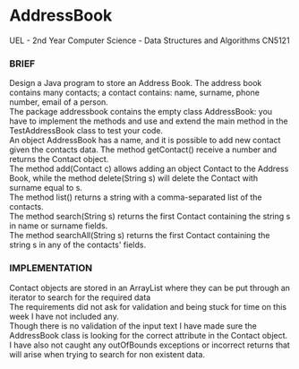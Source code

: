 # AddressBook
UEL - 2nd Year Computer Science - Data Structures and Algorithms CN5121

<h3>BRIEF</h3>
Design a Java program to store an Address Book. The address book contains many contacts; a contact contains: name, surname, phone number, email of a person.<br>
The package addressbook contains the empty class AddressBook: you have to implement the methods and use and extend the main method in the TestAddressBook class to test your code.<br>
An object AddressBook has a name, and it is possible to add new contact given the contacts data. The method getContact() receive a number and returns the Contact object.<br>
The method add(Contact c) allows adding an object Contact to the Address Book, while the method delete(String s) will delete the Contact with surname equal to s.<br>
The method list() returns a string with a comma-separated list of the contacts.<br>
The method search(String s) returns the first Contact containing the string s in name or surname fields.<br>
The method searchAll(String s) returns the first Contact containing the string s in any of the contacts' fields.<br>

<h3>IMPLEMENTATION</h3>
Contact objects are stored in an ArrayList where they can be put through an iterator to search for the required data<br>
The requirements did not ask for validation and being stuck for time on this week I have not included any.<br>
Though there is no validation of the input text I have made sure the AddressBook class is looking for the correct attribute in the Contact object.<br>
I have also not caught any outOfBounds exceptions or incorrect returns that will arise when trying to search for non existent data. <br>

